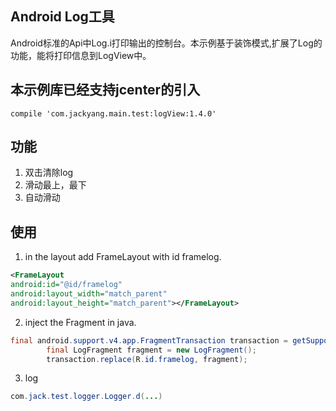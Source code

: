 ## Android Log工具 
Android标准的Api中Log.i打印输出的控制台。本示例基于装饰模式,扩展了Log的功能，能将打印信息到LogView中。


## 本示例库已经支持jcenter的引入
`compile 'com.jackyang.main.test:logView:1.4.0'`

## 功能
1. 双击清除log
2. 滑动最上，最下
3. 自动滑动



## 使用
1. in the layout add FrameLayout with id framelog.
```xml
<FrameLayout
android:id="@id/framelog"
android:layout_width="match_parent"
android:layout_height="match_parent"></FrameLayout>
```

2. inject the Fragment in java.
```java
final android.support.v4.app.FragmentTransaction transaction = getSupportFragmentManager().beginTransaction();
        final LogFragment fragment = new LogFragment();
        transaction.replace(R.id.framelog, fragment);
```

3. log
```java
com.jack.test.logger.Logger.d(...)
```